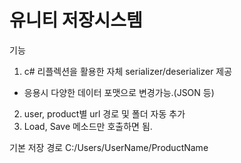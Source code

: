 # 유니티 저장시스템

기능
1. c# 리플렉션을 활용한 자체 serializer/deserializer 제공
 - 응용시 다양한 데이터 포맷으로 변경가능.(JSON 등)
2. user, product별 url 경로 및 폴더 자동 추가
3. Load, Save 메소드만 호출하면 됨.

기본 저장 경로 C:/Users/UserName/ProductName
